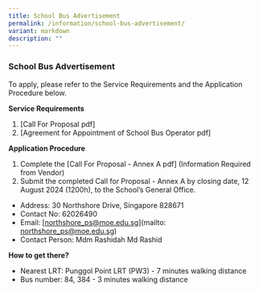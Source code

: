 ```yaml
---
title: School Bus Advertisement
permalink: /information/school-bus-advertisement/
variant: markdown
description: ""
---
```

### **School Bus Advertisement** 
To apply, please refer to the Service Requirements and the Application Procedure below.

**Service Requirements**  
1. [Call For Proposal pdf]
2. [Agreement for Appointment of School Bus Operator pdf]

**Application Procedure**   
1. Complete the [Call For Proposal - Annex A pdf] (Information Required from Vendor)
2. Submit the completed Call for Proposal - Annex A by closing date, 12 August 2024 (1200h), to the School’s General Office.  

* Address:  30 Northshore Drive, Singapore 828671  
* Contact No:  62026490  
* Email: [northshore_ps@moe.edu.sg](mailto: northshore_ps@moe.edu.sg)
* Contact Person: Mdm Rashidah Md Rashid  

**How to get there?**  
* Nearest LRT: Punggol Point LRT (PW3) - 7 minutes walking distance  
* Bus number: 84, 384 - 3 minutes walking distance
